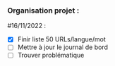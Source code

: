 ### Organisation projet :

#16/11/2022 :

- [x] Finir liste 50 URLs/langue/mot
- [ ] Mettre à jour le journal de bord
- [ ] Trouver problématique
